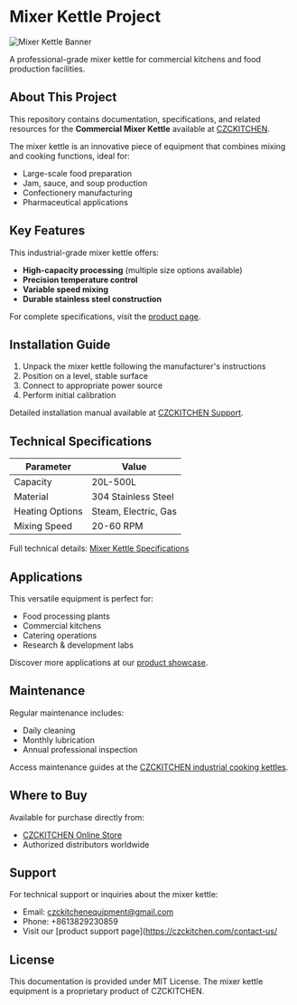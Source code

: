 # Mixer Kettle Project

![Mixer Kettle Banner](https://czckitchen.com/wp-content/uploads/2023/05/mixer-kettle-banner.jpg)

A professional-grade mixer kettle for commercial kitchens and food production facilities.

## About This Project

This repository contains documentation, specifications, and related resources for the **Commercial Mixer Kettle** available at [CZCKITCHEN](https://czckitchen.com). 

The mixer kettle is an innovative piece of equipment that combines mixing and cooking functions, ideal for:
- Large-scale food preparation
- Jam, sauce, and soup production
- Confectionery manufacturing
- Pharmaceutical applications

## Key Features

This industrial-grade mixer kettle offers:
- **High-capacity processing** (multiple size options available)
- **Precision temperature control**
- **Variable speed mixing**
- **Durable stainless steel construction**

For complete specifications, visit the [product page](https://czckitchen.com/product/mixer-kettle/).

## Installation Guide

1. Unpack the mixer kettle following the manufacturer's instructions
2. Position on a level, stable surface
3. Connect to appropriate power source
4. Perform initial calibration

Detailed installation manual available at [CZCKITCHEN Support](https://czckitchen.com/product/mixer-kettle/).

## Technical Specifications

| Parameter | Value |
|-----------|-------|
| Capacity | 20L-500L |
| Material | 304 Stainless Steel |
| Heating Options | Steam, Electric, Gas |
| Mixing Speed | 20-60 RPM |

Full technical details: [Mixer Kettle Specifications](https://czckitchen.com/product/mixer-kettle/)

## Applications

This versatile equipment is perfect for:
- Food processing plants
- Commercial kitchens
- Catering operations
- Research & development labs

Discover more applications at our [product showcase](https://czckitchen.com/product/mixer-kettle/).

## Maintenance

Regular maintenance includes:
- Daily cleaning
- Monthly lubrication
- Annual professional inspection

Access maintenance guides at the [CZCKITCHEN industrial cooking kettles](https://czckitchen.com/product/mixer-kettle/).

## Where to Buy

Available for purchase directly from:
- [CZCKITCHEN Online Store](https://czckitchen.com/product-category/cooking-equipment/tilting-cooking-mixer/)
- Authorized distributors worldwide

## Support

For technical support or inquiries about the mixer kettle:
- Email: czckitchenequipment@gmail.com 
- Phone: +8613829230859 
- Visit our [product support page](https://czckitchen.com/contact-us/

## License

This documentation is provided under MIT License. The mixer kettle equipment is a proprietary product of CZCKITCHEN.
